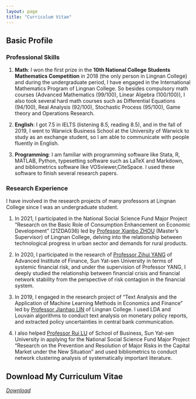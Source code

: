 ```yaml
---
layout: page
title: "Curriculum Vitae"
---
```


## Basic Profile
### Professional Skills
1. **Math**: I won the first prize in the **10th National College Students Mathematics Competition** in 2018 (the only person in Lingnan College) and during the undergraduate period, I have engaged in the International Mathematics Program of Lingnan College. So besides compulsory math courses (Advanced Mathematics (99/100), Linear Algebra (100/100)), I also took several hard math courses such as Differential Equations (94/100), Real Analysis (92/100), Stochastic Process (95/100), Game theory and Operations Research. 

2. **English**: I got 7.5 in IELTS (listening 8.5, reading 8.5), and in the fall of 2019, I went to Warwick Business School at the University of Warwick to study as an exchange student, so I am able to communicate with people fluently in English. 

3. **Programming**: I am familiar with programming software like Stata, R, MATLAB, Python, typesetting software such as LaTeX and Markdown, and bibliometrics software like VOSviewer,CiteSpace. I used these software to finish several research papers.

### Research Experience
I have involved in the research projects of many professors at Lingnan College
since I was an undergraduate student.

1. In 2021, I participated in the National Social Science Fund Major Project “Research on the Basic Role of Consumption Enhancement on Economic Development” (21ZDA036) led by [Professor Xianbo ZHOU](https://lingnan.sysu.edu.cn/faculty/ZhouXianbo) (Master’s Supervisor) of Lingnan College, delving into the relationship between technological progress in urban sector and demands for rural products.

2. In 2020, I participated in the research of [Professor Zihui YANG](https://aif.sysu.edu.cn/teacher/117) of Advanced Institute of Finance, Sun Yat-sen University in terms of systemic financial risk, and under the supervision of Professor YANG, I deeply studied the relationship between financial crisis and financial network stability from the perspective of risk contagion in the financial system.

3. In 2019, I engaged in the research project of “Text Analysis and the Application of Machine Learning Methods in Economics and Finance” led by [Professor Jianhao LIN](https://lingnan.sysu.edu.cn/faculty/LinJianhao) of Lingnan College. I used LDA and Louvain algorithms to conduct text analysis on monetary policy reports, and extracted policy uncertainties in central bank communication.

4. I also helped [Professor Rui LU](https://bus.sysu.edu.cn/teacher/LuRui) of School of Business, Sun Yat-sen University in applying for the National Social Science Fund Major Project “Research on the Prevention and Resolution of Major Risks in the Capital Market under the New Situation” and used bibliometrics to conduct network clustering analysis of systematically important literature.


## Download My Curriculum Vitae
[*Download*](/Zhuoran_CV.pdf)

